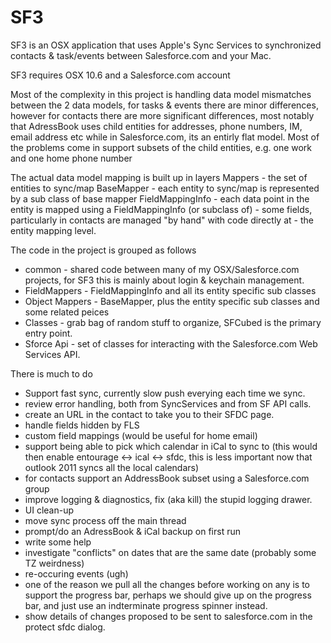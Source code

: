 # SF3

SF3 is an OSX application that uses Apple's Sync Services to synchronized contacts & task/events between Salesforce.com and your Mac.

SF3 requires OSX 10.6 and a Salesforce.com account




Most of the complexity in this project is handling data model mismatches between the 2 data models, for tasks & events there are minor differences, however
for contacts there are more significant differences, most notably that AdressBook uses child entities for addresses, phone numbers, IM, email address etc
while in Salesforce.com, its an entirly flat model. Most of the problems come in support subsets of the child entities, e.g. one work and one home phone number


The actual data model mapping is built up in layers
Mappers				- the set of entities to sync/map
	BaseMapper		- each entity to sync/map is represented by a sub class of base mapper
		FieldMappingInfo	- each data point in the entity is mapped using a FieldMappingInfo (or subclass of)
							- some fields, particularly in contacts are managed "by hand" with code directly at
							- the entity mapping level.

							
The code in the project is grouped as follows
- common			- shared code between many of my OSX/Salesforce.com projects, for SF3 this is mainly about login & keychain management.
- FieldMappers	- FieldMappingInfo and all its entity specific sub classes
- Object Mappers  - BaseMapper, plus the entity specific sub classes and some related peices
- Classes			- grab bag of random stuff to organize, SFCubed is the primary entry point.
- Sforce Api		- set of classes for interacting with the Salesforce.com Web Services API.



There is much to do

- Support fast sync, currently slow push everying each time we sync.
- review error handling, both from SyncServices and from SF API calls.
- create an URL in the contact to take you to their SFDC page.
- handle fields hidden by FLS
- custom field mappings (would be useful for home email)
- support being able to pick which calendar in iCal to sync to (this would then enable entourage <-> ical <-> sfdc, this is less important now that outlook 2011 syncs all the local calendars)
- for contacts support an AddressBook subset using a Salesforce.com group
- improve logging & diagnostics, fix (aka kill) the stupid logging drawer.
- UI clean-up
- move sync process off the main thread
- prompt/do an AdressBook & iCal backup on first run
- write some help
- investigate "conflicts" on dates that are the same date (probably some TZ weirdness)
- re-occuring events (ugh)
- one of the reason we pull all the changes before working on any is to support the progress bar, perhaps we should give up on the progress bar, and just use an indterminate progress spinner instead.
- show details of changes proposed to be sent to salesforce.com in the protect sfdc dialog.